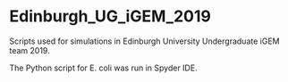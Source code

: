 # Edinburgh_UG_iGEM_2019
Scripts used for simulations in Edinburgh University Undergraduate iGEM team 2019.

The Python script for E. coli was run in Spyder IDE.

